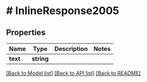 # # InlineResponse2005

## Properties

Name | Type | Description | Notes
------------ | ------------- | ------------- | -------------
**text** | **string** |  |

[[Back to Model list]](../../README.md#models) [[Back to API list]](../../README.md#endpoints) [[Back to README]](../../README.md)

